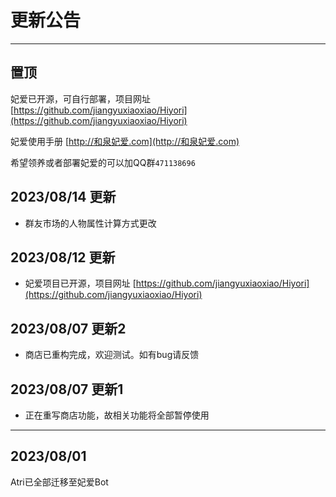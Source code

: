 # 更新公告
---

## 置顶

妃爱已开源，可自行部署，项目网址 [https://github.com/jiangyuxiaoxiao/Hiyori](https://github.com/jiangyuxiaoxiao/Hiyori)

妃爱使用手册 [http://和泉妃爱.com](http://和泉妃爱.com)

希望领养或者部署妃爱的可以加QQ群`471138696`

## 2023/08/14 更新

+ 群友市场的人物属性计算方式更改

## 2023/08/12 更新

+ 妃爱项目已开源，项目网址 [https://github.com/jiangyuxiaoxiao/Hiyori](https://github.com/jiangyuxiaoxiao/Hiyori)

## 2023/08/07 更新2

+ 商店已重构完成，欢迎测试。如有bug请反馈

## 2023/08/07 更新1

+ 正在重写商店功能，故相关功能将全部暂停使用

---

## 2023/08/01

Atri已全部迁移至妃爱Bot